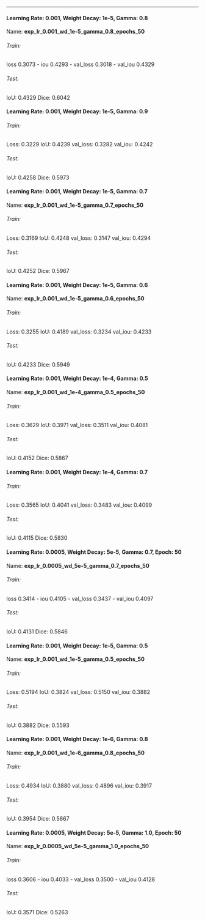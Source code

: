 ***
#### Learning Rate: 0.001, Weight Decay: 1e-5, Gamma: 0.8
Name: **exp_lr_0.001_wd_1e-5_gamma_0.8_epochs_50**

###### Train:
loss 0.3073 - iou 0.4293 - val_loss 0.3018 - val_iou 0.4329

###### Test:
IoU: 0.4329
Dice: 0.6042

#### Learning Rate: 0.001, Weight Decay: 1e-5, Gamma: 0.9

###### Train:
Loss: 0.3229
IoU: 0.4239
val_loss: 0.3282
val_iou: 0.4242

###### Test:
IoU: 0.4258
Dice: 0.5973
#### Learning Rate: 0.001, Weight Decay: 1e-5, Gamma: 0.7
Name: **exp_lr_0.001_wd_1e-5_gamma_0.7_epochs_50**
###### Train:
Loss: 0.3169
IoU: 0.4248 
val_loss: 0.3147
val_iou: 0.4294
###### Test:
IoU: 0.4252
Dice: 0.5967
#### Learning Rate: 0.001, Weight Decay: 1e-5, Gamma: 0.6
Name: **exp_lr_0.001_wd_1e-5_gamma_0.6_epochs_50**

###### Train:
Loss: 0.3255
IoU: 0.4189
val_loss: 0.3234
val_iou: 0.4233
###### Test:
IoU: 0.4233
Dice: 0.5949

#### Learning Rate: 0.001, Weight Decay: 1e-4, Gamma: 0.5
Name: **exp_lr_0.001_wd_1e-4_gamma_0.5_epochs_50**
###### Train:
Loss: 0.3629
IoU: 0.3971
val_loss: 0.3511
val_iou: 0.4081
###### Test:
IoU: 0.4152
Dice: 0.5867

#### Learning Rate: 0.001, Weight Decay: 1e-4, Gamma: 0.7
###### Train:
Loss: 0.3565
IoU: 0.4041 
val_loss: 0.3483
val_iou: 0.4099
###### Test:
IoU: 0.4115
Dice: 0.5830

#### Learning Rate: 0.0005, Weight Decay: 5e-5, Gamma: 0.7, Epoch: 50
Name: **exp_lr_0.0005_wd_5e-5_gamma_0.7_epochs_50**
###### Train:
loss 0.3414 - iou 0.4105 - val_loss 0.3437 - val_iou 0.4097
###### Test:
IoU: 0.4131
Dice: 0.5846

#### Learning Rate: 0.001, Weight Decay: 1e-5, Gamma: 0.5
Name: **exp_lr_0.001_wd_1e-5_gamma_0.5_epochs_50**
###### Train:
Loss: 0.5194
IoU: 0.3824 
val_loss: 0.5150 
val_iou: 0.3882
###### Test:
IoU: 0.3882
Dice: 0.5593

#### Learning Rate: 0.001, Weight Decay: 1e-6, Gamma: 0.8
Name: **exp_lr_0.001_wd_1e-6_gamma_0.8_epochs_50**
###### Train:
Loss: 0.4934
IoU: 0.3880
val_loss: 0.4896
val_iou: 0.3917
###### Test:
IoU: 0.3954
Dice: 0.5667

#### Learning Rate: 0.0005, Weight Decay: 5e-5, Gamma: 1.0, Epoch: 50
Name: **exp_lr_0.0005_wd_5e-5_gamma_1.0_epochs_50**
###### Train:
loss 0.3606 - iou 0.4033 - val_loss 0.3500 - val_iou 0.4128

###### Test:
IoU: 0.3571
Dice: 0.5263
